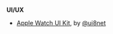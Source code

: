 **UI/UX**

* [Apple Watch UI Kit](https://ui8.net/product/apple-watch-ui-kit), by [@ui8net](https://twitter.com/ui8net)
